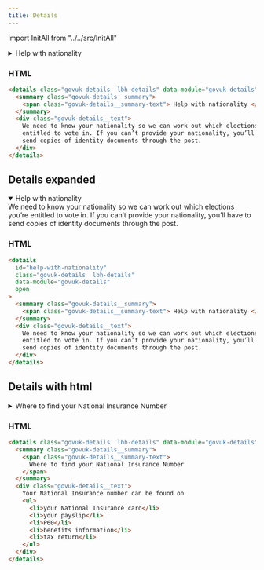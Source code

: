 ```yaml
---
title: Details
---
```


import InitAll from "../../src/InitAll"

<details class="govuk-details  lbh-details" data-module="govuk-details">
  <summary class="govuk-details__summary">
    <span class="govuk-details__summary-text">
      Help with nationality
    </span>
  </summary>
  <div class="govuk-details__text">
    We need to know your nationality so we can work out which elections you’re entitled to vote in. If you can’t provide your nationality, you’ll have to send copies of identity documents through the post.
  </div>
</details>

### HTML

```html
<details class="govuk-details  lbh-details" data-module="govuk-details">
  <summary class="govuk-details__summary">
    <span class="govuk-details__summary-text"> Help with nationality </span>
  </summary>
  <div class="govuk-details__text">
    We need to know your nationality so we can work out which elections you’re
    entitled to vote in. If you can’t provide your nationality, you’ll have to
    send copies of identity documents through the post.
  </div>
</details>
```

## Details expanded

<details id="help-with-nationality" class="govuk-details  lbh-details" data-module="govuk-details" open>
  <summary class="govuk-details__summary">
    <span class="govuk-details__summary-text">
      Help with nationality
    </span>
  </summary>
  <div class="govuk-details__text">
    We need to know your nationality so we can work out which elections you’re entitled to vote in. If you can’t provide your nationality, you’ll have to send copies of identity documents through the post.
  </div>
</details>

### HTML

```html
<details
  id="help-with-nationality"
  class="govuk-details  lbh-details"
  data-module="govuk-details"
  open
>
  <summary class="govuk-details__summary">
    <span class="govuk-details__summary-text"> Help with nationality </span>
  </summary>
  <div class="govuk-details__text">
    We need to know your nationality so we can work out which elections you’re
    entitled to vote in. If you can’t provide your nationality, you’ll have to
    send copies of identity documents through the post.
  </div>
</details>
```

## Details with html

<details class="govuk-details  lbh-details" data-module="govuk-details">
  <summary class="govuk-details__summary">
    <span class="govuk-details__summary-text">
      Where to find your National Insurance Number
    </span>
  </summary>
  <div class="govuk-details__text">
    Your National Insurance number can be found on
<ul>
  <li>your National Insurance card</li>
  <li>your payslip</li>
  <li>P60</li>
  <li>benefits information</li>
  <li>tax return</li>
</ul>

  </div>
</details>

### HTML

```html
<details class="govuk-details  lbh-details" data-module="govuk-details">
  <summary class="govuk-details__summary">
    <span class="govuk-details__summary-text">
      Where to find your National Insurance Number
    </span>
  </summary>
  <div class="govuk-details__text">
    Your National Insurance number can be found on
    <ul>
      <li>your National Insurance card</li>
      <li>your payslip</li>
      <li>P60</li>
      <li>benefits information</li>
      <li>tax return</li>
    </ul>
  </div>
</details>
```
